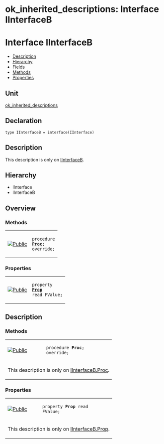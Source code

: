 # ok\_inherited\_descriptions: Interface IInterfaceB


# Interface IInterfaceB
<span id="IInterfaceB"/>

- [Description](#PasDoc-Description)
- [Hierarchy](#PasDoc-Hierarchy)
- Fields
- [Methods](#PasDoc-Methods)
- [Properties](#PasDoc-Properties)

<span id="PasDoc-Description"/>

## Unit


[ok\_inherited\_descriptions](ok_inherited_descriptions.md)


## Declaration


```type IInterfaceB = interface(IInterface)```


## Description
This description is only on [IInterfaceB](ok_inherited_descriptions.IInterfaceB.md).

## Hierarchy


<span id="PasDoc-Hierarchy"/>

- IInterface
- IInterfaceB



## Overview

### Methods
<span id="PasDoc-Methods"/>


<table>
<tr>

<td>

<a href="legend.md"><img src="public.gif" alt="Public" title="Public"></img></a>
</td>

<td>

<code>procedure <strong><a href="ok_inherited_descriptions.IInterfaceB.md#Proc">Proc</a></strong>; override;</code>
</td>
</tr>
</table>

### Properties
<span id="PasDoc-Properties"/>


<table>
<tr>

<td>

<a href="legend.md"><img src="public.gif" alt="Public" title="Public"></img></a>
</td>

<td>

<code>property <strong><a href="ok_inherited_descriptions.IInterfaceB.md#Prop">Prop</a></strong> read FValue;</code>
</td>
</tr>
</table>


## Description

### Methods

<table>
<tr>

<td>

<a href="legend.md"><img src="public.gif" alt="Public" title="Public"></img></a>
</td>

<td>

<span id="Proc"/><code>procedure <strong>Proc</strong>; override;</code>
</td>
</tr>
<tr><td colspan="2">

This description is only on [IInterfaceB.Proc](ok_inherited_descriptions.IInterfaceB.md#Proc).

</td></tr>
</table>

### Properties

<table>
<tr>

<td>

<a href="legend.md"><img src="public.gif" alt="Public" title="Public"></img></a>
</td>

<td>

<span id="Prop"/><code>property <strong>Prop</strong> read FValue;</code>
</td>
</tr>
<tr><td colspan="2">

This description is only on [IInterfaceB.Prop](ok_inherited_descriptions.IInterfaceB.md#Prop).

</td></tr>
</table>


